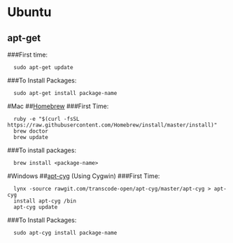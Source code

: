 # Ubuntu
## apt-get
###First time:
```
  sudo apt-get update
```
###To Install Packages: 
```
  sudo apt-get install package-name
```

#Mac
##[Homebrew](http://brew.sh)
###First Time:
```
  ruby -e "$(curl -fsSL https://raw.githubusercontent.com/Homebrew/install/master/install)"
  brew doctor
  brew update
```

###To install packages:
```
  brew install <package-name>
```

#Windows
##[apt-cyg](https://github.com/transcode-open/apt-cyg) (Using Cygwin)
###First Time:
```
  lynx -source rawgit.com/transcode-open/apt-cyg/master/apt-cyg > apt-cyg
  install apt-cyg /bin
  apt-cyg update
```

###To Install Packages: 
```
  sudo apt-cyg install package-name
```


